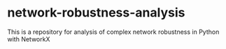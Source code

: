 # network-robustness-analysis
This is a repository for analysis of complex network robustness in Python with NetworkX
